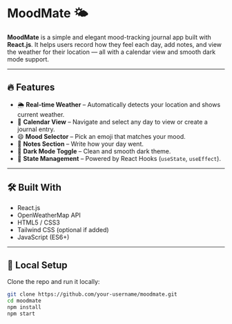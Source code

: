 # MoodMate 🌤️

**MoodMate** is a simple and elegant mood-tracking journal app built with **React.js**. It helps users record how they feel each day, add notes, and view the weather for their location — all with a calendar view and smooth dark mode support.

---

## 🔥 Features

- 🌦️ **Real-time Weather** – Automatically detects your location and shows current weather.
- 📅 **Calendar View** – Navigate and select any day to view or create a journal entry.
- 😄 **Mood Selector** – Pick an emoji that matches your mood.
- 📝 **Notes Section** – Write how your day went.
- 🌙 **Dark Mode Toggle** – Clean and smooth dark theme.
- 🧠 **State Management** – Powered by React Hooks (`useState`, `useEffect`).

---

## 🛠️ Built With

- React.js
- OpenWeatherMap API
- HTML5 / CSS3
- Tailwind CSS (optional if added)
- JavaScript (ES6+)

---

## 🧪 Local Setup

Clone the repo and run it locally:

```bash
git clone https://github.com/your-username/moodmate.git
cd moodmate
npm install
npm start
